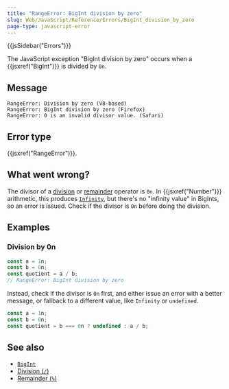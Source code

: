 ```yaml
---
title: "RangeError: BigInt division by zero"
slug: Web/JavaScript/Reference/Errors/BigInt_division_by_zero
page-type: javascript-error
---
```


{{jsSidebar("Errors")}}

The JavaScript exception "BigInt division by zero" occurs when a {{jsxref("BigInt")}} is divided by `0n`.

## Message

```plain
RangeError: Division by zero (V8-based)
RangeError: BigInt division by zero (Firefox)
RangeError: 0 is an invalid divisor value. (Safari)
```

## Error type

{{jsxref("RangeError")}}.

## What went wrong?

The divisor of a [division](/Web/JavaScript/Reference/Operators/Division) or [remainder](/Web/JavaScript/Reference/Operators/Remainder) operator is `0n`. In {{jsxref("Number")}} arithmetic, this produces [`Infinity`](/Web/JavaScript/Reference/Global_Objects/Infinity), but there's no "infinity value" in BigInts, so an error is issued. Check if the divisor is `0n` before doing the division.

## Examples

### Division by 0n

```js example-bad
const a = 1n;
const b = 0n;
const quotient = a / b;
// RangeError: BigInt division by zero
```

Instead, check if the divisor is `0n` first, and either issue an error with a better message, or fallback to a different value, like `Infinity` or `undefined`.

```js example-good
const a = 1n;
const b = 0n;
const quotient = b === 0n ? undefined : a / b;
```

## See also

- [`BigInt`](/Web/JavaScript/Reference/Global_Objects/BigInt)
- [Division (`/`)](/Web/JavaScript/Reference/Operators/Division)
- [Remainder (`%`)](/Web/JavaScript/Reference/Operators/Remainder)
